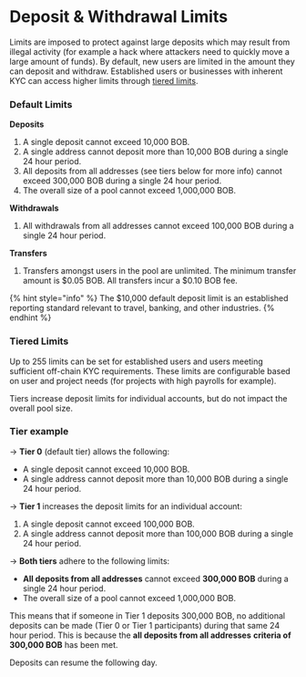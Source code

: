 # Deposit & Withdrawal Limits

Limits are imposed to protect against large deposits which may result from illegal activity (for example a hack where attackers need to quickly move a large amount of funds). By default, new users are limited in the amount they can deposit and withdraw. Established users or businesses with inherent KYC can access higher limits through [tiered limits](deposit-and-withdrawal-limits.md#undefined).

### Default Limits

**Deposits**

1. A single deposit cannot exceed 10,000 BOB.
2. A single address cannot deposit more than 10,000 BOB during a single 24 hour period.
3. All deposits from all addresses (see tiers below for more info) cannot exceed 300,000 BOB during a single 24 hour period.
4. The overall size of a pool cannot exceed 1,000,000 BOB.

**Withdrawals**

1. All withdrawals from all addresses cannot exceed 100,000 BOB during a single 24 hour period.

**Transfers**

1. Transfers amongst users in the pool are unlimited. The minimum transfer amount is $0.05 BOB. All transfers incur a $0.10 BOB fee.

{% hint style="info" %}
The $10,000 default deposit limit is an established reporting standard relevant to travel, banking, and other industries.
{% endhint %}

### Tiered Limits

Up to 255 limits can be set for established users and users meeting sufficient off-chain KYC requirements. These limits are configurable based on user and project needs (for projects with high payrolls for example).&#x20;

Tiers increase deposit limits for individual accounts, but do not impact the overall pool size.

### Tier example

\-> **Tier 0** (default tier) allows the following:

* A single deposit cannot exceed 10,000 BOB.
* A single address cannot deposit more than 10,000 BOB during a single 24 hour period.

\-> **Tier 1** increases the deposit limits for an individual account:

1. A single deposit cannot exceed 100,000 BOB.
2. A single address cannot deposit more than 100,000 BOB during a single 24 hour period.

\-> **Both tiers** adhere to the following limits:

* **All deposits from all addresses** cannot exceed **300,000 BOB** during a single 24 hour period.
* The overall size of a pool cannot exceed 1,000,000 BOB.

This means that if someone in Tier 1 deposits 300,000 BOB, no additional deposits can be made (Tier 0 or Tier 1 participants) during that same 24 hour period. This is because the **all deposits from all addresses** **criteria of 300,000 BOB** has been met.

Deposits can resume the following day.&#x20;



